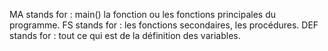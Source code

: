 MA stands for : main() la fonction ou les fonctions principales du programme.
FS stands for : les fonctions secondaires, les procédures.
DEF stands for : tout ce qui est de la définition des variables.

